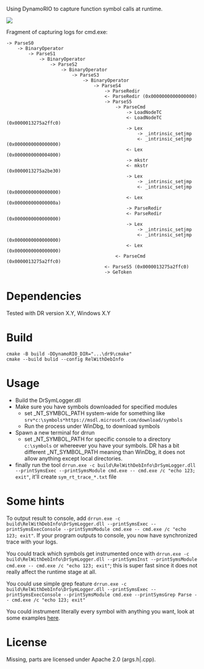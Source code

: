 Using DynamoRIO to capture function symbol calls at runtime.

[![](https://img.youtube.com/vi/sIc7zQgbn0Y/maxresdefault.jpg)](https://www.youtube.com/watch?v=sIc7zQgbn0Y "DrSymLogger: DBI technique")

Fragment of capturing logs for cmd.exe:
```
-> ParseS0
    -> BinaryOperator
        -> ParseS1
            -> BinaryOperator
                -> ParseS2
                    -> BinaryOperator
                        -> ParseS3
                            -> BinaryOperator
                                -> ParseS4
                                    -> ParseRedir
                                    <- ParseRedir (0x0000000000000000)
                                    -> ParseS5
                                        -> ParseCmd
                                            -> LoadNodeTC
                                            <- LoadNodeTC (0x0000013275a2ffc0)
                                            -> Lex
                                                -> _intrinsic_setjmp
                                                <- _intrinsic_setjmp (0x0000000000000000)
                                            <- Lex (0x0000000000004000)
                                            -> mkstr
                                            <- mkstr (0x0000013275a2be30)
                                            -> Lex
                                                -> _intrinsic_setjmp
                                                <- _intrinsic_setjmp (0x0000000000000000)
                                            <- Lex (0x000000000000000a)
                                            -> ParseRedir
                                            <- ParseRedir (0x0000000000000000)
                                            -> Lex
                                                -> _intrinsic_setjmp
                                                <- _intrinsic_setjmp (0x0000000000000000)
                                            <- Lex (0x0000000000000000)
                                        <- ParseCmd (0x0000013275a2ffc0)
                                    <- ParseS5 (0x0000013275a2ffc0)
                                    -> GeToken
```

# Dependencies

Tested with DR version X.Y, Windows X.Y

# Build

```
cmake -B build -DDynamoRIO_DIR="...\dr9\cmake"
cmake --build bulid --config RelWithDebInfo
```

# Usage

- Build the DrSymLogger.dll
- Make sure you have symbols downloaded for specified modules
  - set _NT_SYMBOL_PATH system-wide for something like `srv*c:\symbols*https://msdl.microsoft.com/download/symbols`
  - Run the process under WinDbg, to download symbols
- Spawn a new terminal for drrun
  - set _NT_SYMBOL_PATH for specific console to a directory `c:\symbols` or whereever you have your symbols. DR has a bit different _NT_SYMBOL_PATH meaning than WinDbg, it does not allow anything except local directories.
- finally run the tool `drrun.exe -c build\RelWithDebInfo\DrSymLogger.dll --printSymsExec --printSymsModule cmd.exe -- cmd.exe /c "echo 123; exit"`, it'll create `sym_rt_trace_*.txt` file

# Some hints

To output result to console, add `drrun.exe -c build\RelWithDebInfo\DrSymLogger.dll --printSymsExec --printSymsExecConsole --printSymsModule cmd.exe -- cmd.exe /c "echo 123; exit"`. If your program outputs to console, you now have synchronized trace with your logs.

You could track which symbols get instrumented once with `drrun.exe -c build\RelWithDebInfo\DrSymLogger.dll --printSymsInst --printSymsModule cmd.exe -- cmd.exe /c "echo 123; exit"`; this is super fast since it does not really affect the runtime stage at all.

You could use simple grep feature `drrun.exe -c build\RelWithDebInfo\DrSymLogger.dll --printSymsExec --printSymsExecConsole --printSymsModule cmd.exe --printSymsGrep Parse -- cmd.exe /c "echo 123; exit"`

You could instrument literally every symbol with anything you want, look at some examples [here](https://github.com/expend20/DrSymLogger/blob/37bc4feb8f5583a91deba45dc60990177c3908c2/src/DrSymLogger.cpp#L59).

# License

Missing, parts are licensed under Apache 2.0 (args.h|.cpp).

